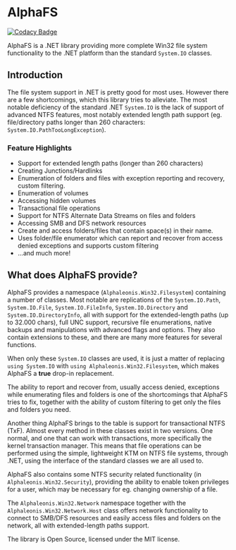 # AlphaFS

[![Codacy Badge](https://api.codacy.com/project/badge/Grade/9b3af141aae74656b6135413564b7e5d)](https://app.codacy.com/app/Yomodo/AlphaFS?utm_source=github.com&utm_medium=referral&utm_content=alphaleonis/AlphaFS&utm_campaign=badger)

AlphaFS is a .NET library providing more complete Win32 file system functionality to the .NET platform than the standard `System.IO` classes.

## Introduction

The file system support in .NET is pretty good for most uses. However there are a few shortcomings, which this library tries to alleviate. The most notable deficiency of the standard .NET `System.IO` is the lack of support of advanced NTFS features, most notably extended length path support (eg. file/directory paths longer than 260 characters: `System.IO.PathTooLongException`).

### Feature Highlights

* Support for extended length paths (longer than 260 characters)
* Creating Junctions/Hardlinks
* Enumeration of folders and files with exception reporting and recovery, custom filtering.
* Enumeration of volumes
* Accessing hidden volumes
* Transactional file operations
* Support for NTFS Alternate Data Streams on files and folders
* Accessing SMB and DFS network resources
* Create and access folders/files that contain space(s) in their name.
* Uses folder/file enumerator which can report and recover from access denied exceptions and supports custom filtering
* ...and much more!

## What does AlphaFS provide?

AlphaFS provides a namespace (`Alphaleonis.Win32.Filesystem`) containing a number of classes. Most notable
are replications of the `System.IO.Path`, `System.IO.File`, `System.IO.FileInfo`, `System.IO.Directory` and `System.IO.DirectoryInfo`, all with support for the extended-length paths (up to 32.000 chars), full UNC support,
recursive file enumerations, native backups and manipulations with advanced flags and options.
They also contain extensions to these, and there are many more features for several functions.

When only  these `System.IO` classes are used, it is just a matter of replacing `using System.IO`
with `using Alphaleonis.Win32.Filesystem`, which makes AlphaFS a **true** drop-in replacement.

The ability to report and recover from, usually access denied, exceptions while enumerating files and folders is one of the
shortcomings that AlphaFS tries to fix, together with the ability of custom filtering to get only the files and folders you need.

Another thing AlphaFS brings to the table is support for transactional NTFS (TxF). Almost every method in
these classes exist in two versions. One normal, and one that can work with transactions, more specifically the
kernel transaction manager. This means that file operations can be performed using the simple, lightweight KTM 
on NTFS file systems, through .NET, using the interface of the standard classes we are all used to.

AlphaFS also contains some NTFS security related functionality (in `Alphaleonis.Win32.Security`), providing 
the ability to enable token privileges for a user, which may be necessary for eg. changing ownership of a file.

The `Alphaleonis.Win32.Network` namespace together with the `Alphaleonis.Win32.Network.Host` class offers
network functionality to connect to SMB/DFS resources and easily access files and folders on the network,
all with extended-length paths support.

The library is Open Source, licensed under the MIT license.
